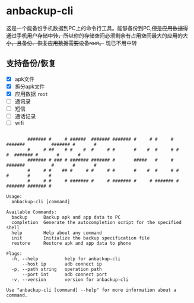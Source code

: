 # anbackup-cli

这是一个能备份手机数据到PC上的命令行工具。能够备份到PC,~~但是应用数据得通过手机用户存储中转，所以你的存储空间必须剩余有占用空间最大的应用的大小，且备份、恢复应用数据需要设备root。~~ 现已不用中转

## 支持备份/恢复
  - [x] apk文件
  - [x] 拆分apk文件
  - [x] 应用数据 `root`
  - [ ] 通讯录
  - [ ] 短信
  - [ ] 通话记录
  - [ ] wifi
```

        ####### #     # ######  ####### ####### #     # #     # #######          ####### #       #
        #     # ##    # #    #  #     # #       #    #  #     # #     #  ####### #       #       #
        ####### # ### # ####### ####### #       #####   #     # #######          #       #       #
        #     # #    ## #     # #     # #       #    #  #     # #                #       #       #
        #     # #     # ####### #     # ####### #     # ####### #                ####### ####### #

Usage:
  anbackup-cli [command]

Available Commands:
  backup      Backup apk and app data to PC
  completion  Generate the autocompletion script for the specified shell
  help        Help about any command
  init        Initialize the backup specification file
  restore     Restore apk and app data to phone

Flags:
  -h, --help          help for anbackup-cli
      --host ip       adb connect ip
  -p, --path string   operation path
      --port int      adb connect port
  -v, --version       version for anbackup-cli

Use "anbackup-cli [command] --help" for more information about a command.
```
